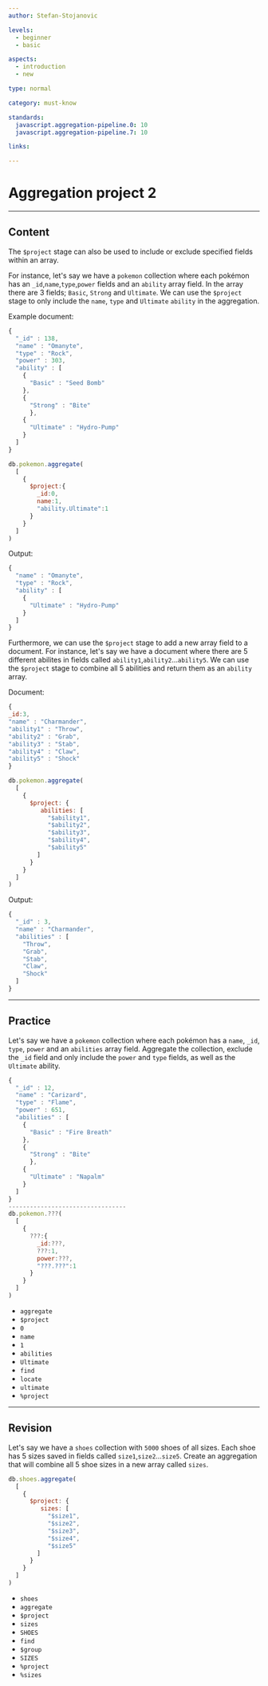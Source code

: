 ```yaml
---
author: Stefan-Stojanovic

levels:
  - beginner
  - basic

aspects:
  - introduction
  - new

type: normal

category: must-know

standards:
  javascript.aggregation-pipeline.0: 10
  javascript.aggregation-pipeline.7: 10

links:

---
```

# Aggregation project 2
---
## Content

The `$project` stage can also be used to include or exclude specified fields within an array.

For instance, let's say we have a `pokemon` collection where each pokémon has an `_id`,`name`,`type`,`power` fields and an `ability` array field.
In the array there are 3 fields; `Basic`, `Strong` and `Ultimate`. We can use the `$project` stage to only include the `name`, `type` and `Ultimate` `ability` in the aggregation.

Example document:
```javascript
{
  "_id" : 138,
  "name" : "Omanyte",
  "type" : "Rock",
  "power" : 303,
  "ability" : [
    {
      "Basic" : "Seed Bomb"
    },
    {
      "Strong" : "Bite"
      },
    {
      "Ultimate" : "Hydro-Pump"
    }
  ]
}
```
```javascript
db.pokemon.aggregate(
  [
    {
      $project:{
        _id:0,
        name:1,
        "ability.Ultimate":1
      }
    }
  ]
)
```
Output:
```javascript
{
  "name" : "Omanyte",
  "type" : "Rock",
  "ability" : [
    {
      "Ultimate" : "Hydro-Pump"
    }
  ]
}
```

Furthermore, we can use the `$project` stage to add a new array field to a document. For instance, let's say we have a document where there are 5 different abilites in fields called `ability1`,`ability2`...`ability5`. We can use the `$project` stage to combine all 5 abilities and return them as an `ability` array.

Document:
```javascript
{
_id:3,
"name" : "Charmander",
"ability1" : "Throw",
"ability2" : "Grab",
"ability3" : "Stab",
"ability4" : "Claw",
"ability5" : "Shock"
}
```
```javascript
db.pokemon.aggregate(
  [
    {
      $project: {
         abilities: [
           "$ability1",
           "$ability2",
           "$ability3",
           "$ability4",
           "$ability5"
        ]
      }
    }
  ]
)
```
Output:
```javascript
{
  "_id" : 3,
  "name" : "Charmander",
  "abilities" : [
    "Throw",
    "Grab",
    "Stab",
    "Claw",
    "Shock"
  ]
}
```
---
## Practice

Let's say we have a `pokemon` collection where each pokémon has a `name`, `_id`, `type`, `power` and an `abilities` array field. Aggregate the collection, exclude the `_id` field and only include the `power` and `type` fields, as well as the `Ultimate` ability.

```javascript
{
  "_id" : 12,
  "name" : "Carizard",
  "type" : "Flame",
  "power" : 651,
  "abilities" : [
    {
      "Basic" : "Fire Breath"
    },
    {
      "Strong" : "Bite"
      },
    {
      "Ultimate" : "Napalm"
    }
  ]
}
---------------------------------
db.pokemon.???(
  [
    {
      ???:{
        _id:???,
        ???:1,
        power:???,
        "???.???":1
      }
    }
  ]
)
```

* `aggregate`
* `$project`
* `0`
* `name`
* `1`
* `abilities`
* `Ultimate`
* `find`
* `locate`
* `ultimate`
* `%project`

---
## Revision

Let's say we have a `shoes` collection with `5000` shoes of all sizes. Each shoe has 5 sizes saved in fields called `size1`,`size2`...`size5`. Create an aggregation that will combine all 5 shoe sizes in a new array called `sizes`.

```javascript
db.shoes.aggregate(
  [
    {
      $project: {
         sizes: [
           "$size1",
           "$size2",
           "$size3",
           "$size4",
           "$size5"
        ]
      }
    }
  ]
)
```

* `shoes`
* `aggregate`
* `$project`
* `sizes`
* `SHOES`
* `find`
* `$group`
* `SIZES`
* `%project`
* `%sizes`
